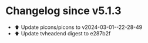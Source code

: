 # Changelog since v5.1.3
- ⬆️ Update picons/picons to v2024-03-01--22-28-49 
- ⬆️ Update tvheadend digest to e287b2f 
